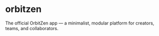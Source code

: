 # orbitzen
The official OrbitZen app — a minimalist, modular platform for creators, teams, and collaborators.
